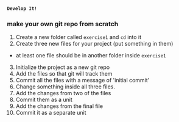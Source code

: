 #### `Develop It!`
###  make your own git repo from scratch

1. Create a new folder called `exercise1` and `cd` into it
2. Create three new files for your project (put something in them)
  - at least one file should be in another folder inside `exercise1`
3. Initialize the project as a new git repo
4. Add the files so that git will track them
5. Commit all the files with a message of 'initial commit'
6. Change something inside all three files.
7. Add the changes from two of the files
8. Commit them as a unit
9. Add the changes from the final file
10. Commit it as a separate unit

<!-- .element style="font-size: 86%" -->